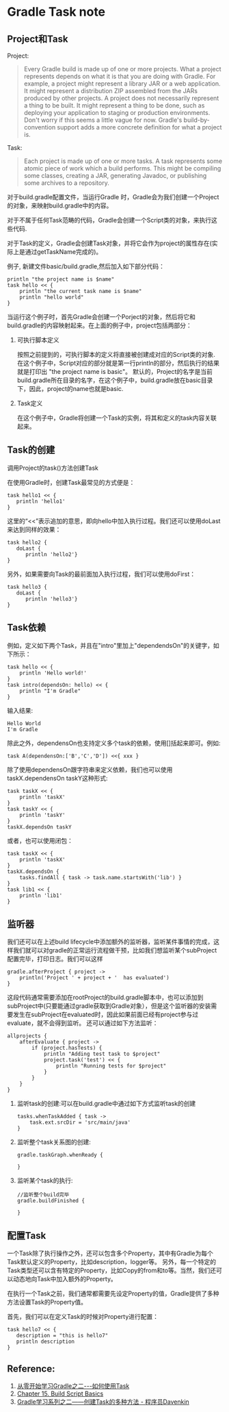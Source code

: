 # Gradle Task note


## Project和Task

Project:
>Every Gradle build is made up of one or more projects. What a project represents depends on what it is that you are doing with Gradle. For example, a project might represent a library JAR or a web application. It might represent a distribution ZIP assembled from the JARs produced by other projects. A project does not necessarily represent a thing to be built. It might represent a thing to be done, such as deploying your application to staging or production environments. Don't worry if this seems a little vague for now. Gradle's build-by-convention support adds a more concrete definition for what a project is.

Task:
>Each project is made up of one or more tasks. A task represents some atomic piece of work which a build performs. This might be compiling some classes, creating a JAR, generating Javadoc, or publishing some archives to a repository.

对于build.gradle配置文件，当运行Gradle <Task> 时，Gradle会为我们创建一个Project的对象，来映射build.gradle中的内容。

对于不属于任何Task范畴的代码，Gradle会创建一个Script类的对象，来执行这些代码.

对于Task的定义，Gradle会创建Task对象，并将它会作为project的属性存在(实际上是通过getTaskName完成的)。

例子, 新建文件basic/build.gradle,然后加入如下部分代码：

```
println "the project name is $name"
task hello << {
    println "the current task name is $name"
    println "hello world"
}
```

当运行这个例子时，首先Gradle会创建一个Porject的对象，然后将它和build.gradle的内容映射起来。在上面的例子中，project包括两部分：

1. 可执行脚本定义

   按照之前提到的，可执行脚本的定义将直接被创建成对应的Script类的对象.
   在这个例子中，Script对应的部分就是第一行println的部分，然后执行的结果就是打印出 "the project name is basic"。
   默认的，Project的名字是当前build.gradle所在目录的名字，在这个例子中，build.gradle放在basic目录下，因此，project的name也就是basic.

1. Task定义

    在这个例子中，Gradle将创建一个Task的实例，将其和定义的task内容关联起来。


## Task的创建

调用Project的task()方法创建Task

在使用Gradle时，创建Task最常见的方式便是：

```
task hello1 << {
   println 'hello1'
}
```

这里的“<<”表示追加的意思，即向hello中加入执行过程。我们还可以使用doLast来达到同样的效果：

```
task hello2 {
   doLast {
      println 'hello2'}
}
```
另外，如果需要向Task的最前面加入执行过程，我们可以使用doFirst：

```
task hello3 {
   doLast {
      println 'hello3'}
}
```


## Task依赖


例如，定义如下两个Task，并且在"intro"里加上"dependendsOn"的关键字，如下所示：

```
task hello << {
    println 'Hello world!'
}
task intro(dependsOn: hello) << {
    println "I'm Gradle" 
}
````

输入结果:

```
Hello World
I'm Gradle
```

除此之外，dependensOn也支持定义多个task的依赖，使用[]括起来即可。例如:

```
task A(dependensOn:['B','C','D']) <<{ xxx }
```

除了使用dependensOn跟字符串来定义依赖，我们也可以使用taskX.dependensOn taskY这种形式:

```
task taskX << {
    println 'taskX'
}
task taskY << {
    println 'taskY'
} 
taskX.dependsOn taskY
```

或者，也可以使用闭包：

```
task taskX << {
    println 'taskX'
}
taskX.dependsOn {
    tasks.findAll { task -> task.name.startsWith('lib') }
}
task lib1 << {
    println 'lib1'
}
```


## 监听器
我们还可以在上述build lifecycle中添加额外的监听器，监听某件事情的完成，这样我们就可以对gradle的正常运行流程做干预，比如我们想监听某个subProject 配置完毕，打印日志。我们可以这样

```
gradle.afterProject { project ->
    println('Project ' + project + '  has evaluated')
}
```

这段代码通常需要添加在rootProject的build.gradle脚本中，也可以添加到subProject中(只要能通过gradle获取到Gradle对象），但是这个监听器的安装需要发生在subProject在evaluated时，因此如果前面已经有project参与过evaluate，就不会得到监听。
还可以通过如下方法监听：

```
allprojects {
    afterEvaluate { project ->
        if (project.hasTests) {
            println "Adding test task to $project"
            project.task('test') << {
                println "Running tests for $project"
            }
        }
    }
}
```


1. 监听task的创建:可以在build.gradle中通过如下方式监听task的创建

    ```
    tasks.whenTaskAdded { task ->
        task.ext.srcDir = 'src/main/java'
    }
    ```

1. 监听整个task关系图的创建:

    ```
    gradle.taskGraph.whenReady {

    }
    ```
1. 监听某个task的执行:

    ```
    //监听整个build完毕
    gradle.buildFinished {

    }
    ```

## 配置Task 
一个Task除了执行操作之外，还可以包含多个Property，其中有Gradle为每个Task默认定义的Property，比如description，logger等。
另外，每一个特定的Task类型还可以含有特定的Property，比如Copy的from和to等。当然，我们还可以动态地向Task中加入额外的Property。

在执行一个Task之前，我们通常都需要先设定Property的值，Gradle提供了多种方法设置Task的Property值。 

首先，我们可以在定义Task的时候对Property进行配置：

```
task hello7 << {
   description = "this is hello7" 
   println description
}
```

## Reference:
1. [从零开始学习Gradle之二---如何使用Task]( http://www.blogjava.net/wldandan/archive/2012/07/05/382246.html)
1. [Chapter 15. Build Script Basics](https://docs.gradle.org/current/userguide/tutorial_using_tasks.html)
1. [Gradle学习系列之二——创建Task的多种方法 - 程序员Davenkin](http://www.tuicool.com/articles/Avy2Ir)